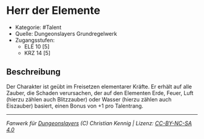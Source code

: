 <!---
Dies ist ein Fanwerk für DUNGEONSLAYERS (C) von Christian Kennig

Quellen:      [Dungeonslayers Grundregelwerk](https://www.f-space.de/ds4/downloads.html)
              [Talentbeschreibungen](https://www.f-space.de/ds4/tools-talentcards.html)
License:      [CC-BY-NC-SA 4.0](https://creativecommons.org/licenses/by-nc-sa/4.0/deed.de)
Richtlinien:  [Fanwerkrichtlinien](https://www.dungeonslayers.net/fanwerk-richtlinien/)
Autor:        Zauberlehrling
-->

  
# Herr der Elemente  
- Kategorie: #Talent  
- Quelle: Dungeonslayers Grundregelwerk  
- Zugangsstufen:  
  - ELE 10 [5]  
  - KRZ 14 [5]  

## Beschreibung  
Der Charakter ist geübt im Freisetzen elementarer Kräfte. Er erhält auf alle Zauber, die Schaden verursachen, der auf den Elementen Erde, Feuer, Luft (hierzu zählen auch Blitzzauber) oder Wasser (hierzu zählen auch Eiszauber) basiert, einen Bonus von +1 pro Talentrang.


___  
*Fanwerk für [Dungeonslayers](https://www.dungeonslayers.net/) (C) Christian Kennig | Lizenz: [CC-BY-NC-SA 4.0](https://creativecommons.org/licenses/by-nc-sa/4.0/deed.de)*  